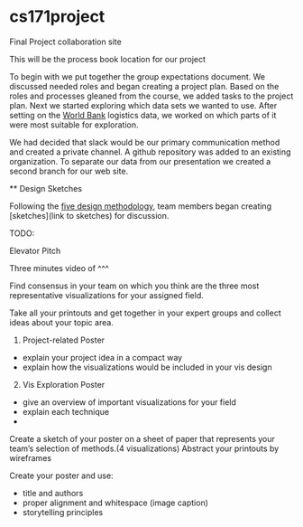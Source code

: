 # cs171project

Final Project collaboration site

This will be the process book location for our project

To begin with we put together the group expectations document.  We discussed needed roles and began creating a project plan.  Based on the roles and processes gleaned from the course, we added tasks to the project plan.  Next we started exploring which data sets we wanted to use.  After setting on the [World Bank](http://lpi.worldbank.org/) logistics data, we worked on which parts of it were most suitable for exploration.

We had decided that slack would be our primary communication method and created a private channel.  A github repository was added to an existing organization.  To separate our data from our presentation we created a second branch for our web site.

** Design Sketches

Following the [five design methodology](fds.design), team members began creating [sketches](link to sketches) for discussion.




TODO:

Elevator Pitch

Three minutes video of ^^^

Find consensus in your team on which you think are the three most representative visualizations for your assigned field.

Take all your printouts and get together
in your expert groups and collect ideas
about your topic area.

1) Project-related Poster
- explain your project idea in a
compact way
- explain how the visualizations
would be included in your
vis design
2) Vis Exploration Poster
- give an overview of important
visualizations for your field
- explain each technique
-
Create a sketch of your poster on a
sheet of paper that represents your
team’s selection of methods.(4 visualizations) Abstract
your printouts by wireframes

Create your poster and use:
- title and authors
- proper alignment and whitespace (image caption)
- storytelling principles
